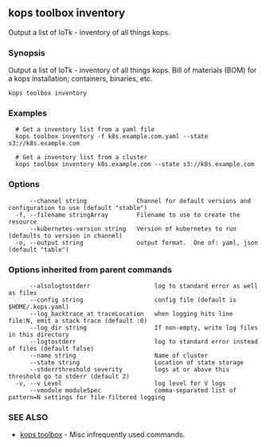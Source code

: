## kops toolbox inventory

Output a list of IoTk - inventory of all things kops. 

### Synopsis


Output a list of IoTk - inventory of all things kops.  Bill of materials (BOM) for a kops installation; containers, binaries, etc.

```
kops toolbox inventory
```

### Examples

```
  # Get a inventory list from a yaml file
  kops toolbox inventory -f k8s.example.com.yaml --state s3://k8s.example.com
  
  # Get a inventory list from a cluster
  kops toolbox inventory k8s.example.com --state s3://k8s.example.com
```

### Options

```
      --channel string              Channel for default versions and configuration to use (default "stable")
  -f, --filename stringArray        Filename to use to create the resource
      --kubernetes-version string   Version of kubernetes to run (defaults to version in channel)
  -o, --output string               output format.  One of: yaml, json (default "table")
```

### Options inherited from parent commands

```
      --alsologtostderr                  log to standard error as well as files
      --config string                    config file (default is $HOME/.kops.yaml)
      --log_backtrace_at traceLocation   when logging hits line file:N, emit a stack trace (default :0)
      --log_dir string                   If non-empty, write log files in this directory
      --logtostderr                      log to standard error instead of files (default false)
      --name string                      Name of cluster
      --state string                     Location of state storage
      --stderrthreshold severity         logs at or above this threshold go to stderr (default 2)
  -v, --v Level                          log level for V logs
      --vmodule moduleSpec               comma-separated list of pattern=N settings for file-filtered logging
```

### SEE ALSO
* [kops toolbox](kops_toolbox.md)	 - Misc infrequently used commands.

